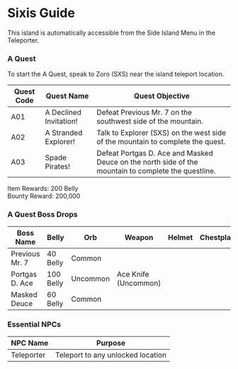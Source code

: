 # Sixis Guide

This island is automatically accessible from the Side Island Menu in the Teleporter.

### A Quest

To start the A Quest, speak to Zoro (SXS) near the island teleport location.

| Quest Code| Quest Name                    | Quest Objective|
|-----------|-----------                    |-----------|
| A01       | A Declined Invitation!        |Defeat Previous Mr. 7 on the southwest side of the mountain.|
| A02       | A Stranded Explorer!          |Talk to Explorer (SXS) on the west side of the mountain to complete the quest.|
| A03       | Spade Pirates!                |Defeat Portgas D. Ace and Masked Deuce on the north side of the mountain to complete the questline.|

Item Rewards: 200 Belly<br>
Bounty Reward: 200,000

### A Quest Boss Drops

| Boss Name         | Belly      | Orb       | Weapon               | Helmet    | Chestplate | Leggings  | Boots     | Other     |
|-----------        |----------- |-----------|-----------           |-----------|----------- |-----------|-----------|-----------|
| Previous Mr. 7    | 40 Belly   | Common    |                      |           |            |           |           |           |
| Portgas D. Ace    | 100 Belly  | Uncommon  | Ace Knife (Uncommon) |           |            |           |           |           |
| Masked Deuce      | 60 Belly   | Common    |                      |           |            |           |           |           |

### Essential NPCs

| NPC Name              | Purpose                                   |
|-------------          |-----------                                |
| Teleporter            | Teleport to any unlocked location         |
